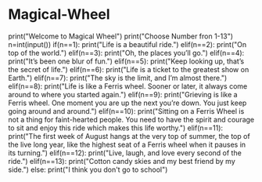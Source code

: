 # Magical-Wheel
print("Welcome to Magical Wheel")
print("Choose Number fron 1-13")
n=int(input())
if(n==1):
    print("Life is a beautiful ride.")
elif(n==2):
    print("On top of the world.")
elif(n==3):
    print("Oh, the places you’ll go.")
elif(n==4):
    print("It’s been one blur of fun.")
elif(n==5):
    print("Keep looking up, that’s the secret of life.")
elif(n==6):
    print("Life is a ticket to the greatest show on Earth.")
elif(n==7):
    print("The sky is the limit, and I’m almost there.")
elif(n==8):
    print("Life is like a Ferris wheel. Sooner or later, it always come around to where you started again.")
elif(n==9):
    print("Grieving is like a Ferris wheel. One moment you are up the next you’re down. You just keep going around and around.")
elif(n==10):
    print("Sitting on a Ferris Wheel is not a thing for faint-hearted people. You need to have the spirit and courage to sit and enjoy this ride which makes this life worthy.")
elif(n==11):
    print("The first week of August hangs at the very top of summer, the top of the live long year, like the highest seat of a Ferris wheel when it pauses in its turning.")
elif(n==12):
    print("Live, laugh, and love every second of the ride.")
elif(n==13):
    print("Cotton candy skies and my best friend by my side.")
else:
    print("I think you don't go to school")

